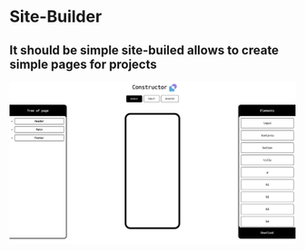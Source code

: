 # Site-Builder
## It should be simple site-builed allows to create simple pages for projects

![alt text](https://github.com/saveliyshatrov/Site-Builder/blob/master/site-builder.png)
